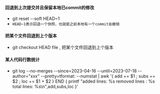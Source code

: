 #### 回退到上次提交并且保留本地已commit的修改
* git reset --soft HEAD~1
* `HEAD~1表示回退一个快照，也就是之前本地有一个commit会撤销`

#### 把某个文件回退到上个版本
* git checkout HEAD file , 把某个文件回退到上个版本

#### 某人代码行数统计
* git log --no-merges --since=2023-04-16 --until=2023-07-18 --author="xxx" --pretty=tformat: --numstat | awk '{ add += $1 ; subs += $2 ; loc += $1 + $2 } END { printf "added lines: %s removed lines : %s total lines: %s\n",add,subs,loc }'

